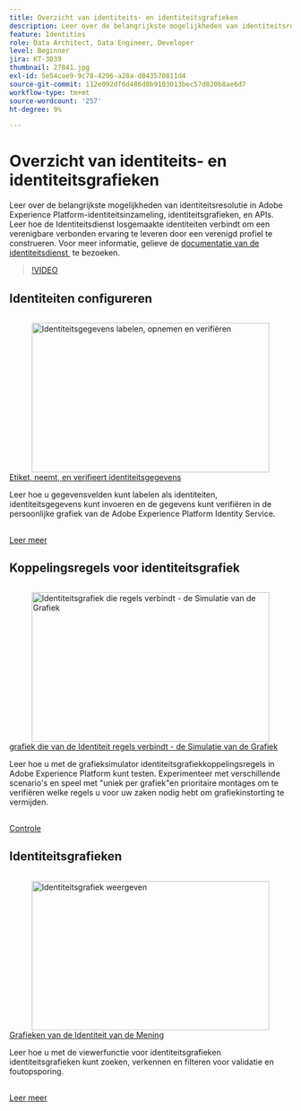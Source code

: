 ```yaml
---
title: Overzicht van identiteits- en identiteitsgrafieken
description: Leer over de belangrijkste mogelijkheden van identiteitsresolutie in Adobe Experience Platform&mdash;identiteitsinzameling, identiteitsgrafieken, en APIs. Leer hoe de Identiteitsdienst losgemaakte identiteiten verbindt om een verenigbare verbonden ervaring te leveren door een verenigd profiel te construeren.
feature: Identities
role: Data Architect, Data Engineer, Developer
level: Beginner
jira: KT-3039
thumbnail: 27841.jpg
exl-id: 5e54cae9-9c78-4296-a28a-d043570811d4
source-git-commit: 112e092df6d486d8b9103013bec57d820b8ae6d7
workflow-type: tm+mt
source-wordcount: '257'
ht-degree: 9%

---
```


# Overzicht van identiteits- en identiteitsgrafieken

Leer over de belangrijkste mogelijkheden van identiteitsresolutie in Adobe Experience Platform-identiteitsinzameling, identiteitsgrafieken, en APIs. Leer hoe de Identiteitsdienst losgemaakte identiteiten verbindt om een verenigbare verbonden ervaring te leveren door een verenigd profiel te construeren. Voor meer informatie, gelieve de [&#x200B; documentatie van de identiteitsdienst &#x200B;](https://experienceleague.adobe.com/docs/experience-platform/identity/home.html?lang=nl) te bezoeken.

>[!VIDEO](https://video.tv.adobe.com/v/3432349?learn=on&enablevpops&captions=dut)

## Identiteiten configureren

<!-- CARDS
* label-ingest-and-verify-identity-data.md
-->
<!-- START CARDS HTML - DO NOT MODIFY BY HAND -->
<div class="columns">
    <div class="column is-half-tablet is-half-desktop is-one-third-widescreen" aria-label="Label, ingest, and verify identity data">
        <div class="card" style="height: 100%; display: flex; flex-direction: column; height: 100%;">
            <div class="card-image">
                <figure class="image x-is-16by9">
                    <a href="label-ingest-and-verify-identity-data.md" title="Identiteitsgegevens labelen, opnemen en verifiëren" target="_blank" rel="referrer">
                        <img class="is-bordered-r-small" src="https://video.tv.adobe.com/v/28167?format=jpeg&nocache=1740414775790" alt="Identiteitsgegevens labelen, opnemen en verifiëren"
                             style="width: 100%; aspect-ratio: 16 / 9; object-fit: cover; overflow: hidden; display: block; margin: auto;">
                    </a>
                </figure>
            </div>
            <div class="card-content is-padded-small" style="display: flex; flex-direction: column; flex-grow: 1; justify-content: space-between;">
                <div class="top-card-content">
                    <p class="headline is-size-6 has-text-weight-bold">
                        <a href="label-ingest-and-verify-identity-data.md" target="_blank" rel="referrer" title="Identiteitsgegevens labelen, opnemen en verifiëren"> Etiket, neemt, en verifieert identiteitsgegevens </a>
                    </p>
                    <p class="is-size-6">Leer hoe u gegevensvelden kunt labelen als identiteiten, identiteitsgegevens kunt invoeren en de gegevens kunt verifiëren in de persoonlijke grafiek van de Adobe Experience Platform Identity Service.</p>
                </div>
                <a href="label-ingest-and-verify-identity-data.md" target="_blank" rel="referrer" class="spectrum-Button spectrum-Button--outline spectrum-Button--primary spectrum-Button--sizeM" style="align-self: flex-start; margin-top: 1rem;">
                    <span class="spectrum-Button-label has-no-wrap has-text-weight-bold"> Leer meer </span>
                </a>
            </div>
        </div>
    </div>
</div>
<!-- END CARDS HTML - DO NOT MODIFY BY HAND -->

## Koppelingsregels voor identiteitsgrafiek

<!-- CARDS
* identity-graph-linking-rules/graph-simulation.md
-->
<!-- START CARDS HTML - DO NOT MODIFY BY HAND -->
<div class="columns">
    <div class="column is-half-tablet is-half-desktop is-one-third-widescreen" aria-label="Identity graph linking rules - Graph Simulation">
        <div class="card" style="height: 100%; display: flex; flex-direction: column; height: 100%;">
            <div class="card-image">
                <figure class="image x-is-16by9">
                    <a href="identity-graph-linking-rules/graph-simulation.md" title="Identiteitsgrafiek die regels verbindt - de Simulatie van de Grafiek" target="_blank" rel="referrer">
                        <img class="is-bordered-r-small" src="https://video.tv.adobe.com/v/3444049/?format=jpeg&nocache=1740414776009&captions=dut" alt="Identiteitsgrafiek die regels verbindt - de Simulatie van de Grafiek"
                             style="width: 100%; aspect-ratio: 16 / 9; object-fit: cover; overflow: hidden; display: block; margin: auto;">
                    </a>
                </figure>
            </div>
            <div class="card-content is-padded-small" style="display: flex; flex-direction: column; flex-grow: 1; justify-content: space-between;">
                <div class="top-card-content">
                    <p class="headline is-size-6 has-text-weight-bold">
                        <a href="identity-graph-linking-rules/graph-simulation.md" target="_blank" rel="referrer" title="Identiteitsgrafiek die regels verbindt - de Simulatie van de Grafiek"> grafiek die van de Identiteit regels verbindt - de Simulatie van de Grafiek </a>
                    </p>
                    <p class="is-size-6">Leer hoe u met de grafieksimulator identiteitsgrafiekkoppelingsregels in Adobe Experience Platform kunt testen. Experimenteer met verschillende scenario's en speel met "uniek per grafiek"en prioritaire montages om te verifiëren welke regels u voor uw zaken nodig hebt om grafiekinstorting te vermijden.</p>
                </div>
                <a href="identity-graph-linking-rules/graph-simulation.md" target="_blank" rel="referrer" class="spectrum-Button spectrum-Button--outline spectrum-Button--primary spectrum-Button--sizeM" style="align-self: flex-start; margin-top: 1rem;">
                    <span class="spectrum-Button-label has-no-wrap has-text-weight-bold"> Controle </span>
                </a>
            </div>
        </div>
    </div>
</div>
<!-- END CARDS HTML - DO NOT MODIFY BY HAND -->

## Identiteitsgrafieken

<!-- CARDS
* view-identity-graphs.md
-->
<!-- START CARDS HTML - DO NOT MODIFY BY HAND -->
<div class="columns">
    <div class="column is-half-tablet is-half-desktop is-one-third-widescreen" aria-label="View Identity Graphs">
        <div class="card" style="height: 100%; display: flex; flex-direction: column; height: 100%;">
            <div class="card-image">
                <figure class="image x-is-16by9">
                    <a href="view-identity-graphs.md" title="Identiteitsgrafiek weergeven" target="_blank" rel="referrer">
                        <img class="is-bordered-r-small" src="https://video.tv.adobe.com/v/331030?format=jpeg&nocache=1740414776113" alt="Identiteitsgrafiek weergeven"
                             style="width: 100%; aspect-ratio: 16 / 9; object-fit: cover; overflow: hidden; display: block; margin: auto;">
                    </a>
                </figure>
            </div>
            <div class="card-content is-padded-small" style="display: flex; flex-direction: column; flex-grow: 1; justify-content: space-between;">
                <div class="top-card-content">
                    <p class="headline is-size-6 has-text-weight-bold">
                        <a href="view-identity-graphs.md" target="_blank" rel="referrer" title="Identiteitsgrafiek weergeven"> Grafieken van de Identiteit van de Mening </a>
                    </p>
                    <p class="is-size-6">Leer hoe u met de viewerfunctie voor identiteitsgrafieken identiteitsgrafieken kunt zoeken, verkennen en filteren voor validatie en foutopsporing.</p>
                </div>
                <a href="view-identity-graphs.md" target="_blank" rel="referrer" class="spectrum-Button spectrum-Button--outline spectrum-Button--primary spectrum-Button--sizeM" style="align-self: flex-start; margin-top: 1rem;">
                    <span class="spectrum-Button-label has-no-wrap has-text-weight-bold"> Leer meer </span>
                </a>
            </div>
        </div>
    </div>
</div>
<!-- END CARDS HTML - DO NOT MODIFY BY HAND -->